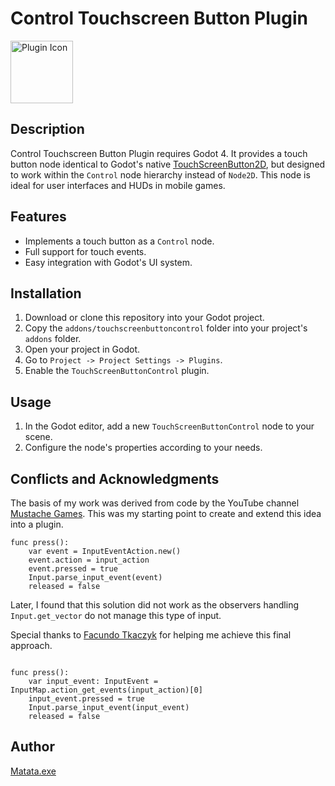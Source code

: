 <!DOCTYPE html>
<html lang="en">
<head>
    <meta charset="UTF-8">
    <meta name="viewport" content="width=device-width, initial-scale=1.0">
</head>
<body>
<h1>Control Touchscreen Button Plugin</h1>
<img src="https://github.com/Matjanikow/TouchScreenButtonControl/blob/master/addons/touchscreenbuttoncontrol/icon.svg" alt="Plugin Icon" style="width:100px;height:100px;">

<h2>Description</h2>
<p>Control Touchscreen Button Plugin requires Godot 4. It provides a touch button node identical to Godot's native <a href="https://docs.godotengine.org/en/stable/classes/class_touchscreenbutton.html">TouchScreenButton2D</a>, but designed to work within the <code>Control</code> node hierarchy instead of <code>Node2D</code>. This node is ideal for user interfaces and HUDs in mobile games.</p>

<h2>Features</h2>
<ul>
    <li>Implements a touch button as a <code>Control</code> node.</li>
    <li>Full support for touch events.</li>
    <li>Easy integration with Godot's UI system.</li>
</ul>

<h2>Installation</h2>
<ol>
    <li>Download or clone this repository into your Godot project.</li>
    <li>Copy the <code>addons/touchscreenbuttoncontrol</code> folder into your project's <code>addons</code> folder.</li>
    <li>Open your project in Godot.</li>
    <li>Go to <code>Project -> Project Settings -> Plugins</code>.</li>
    <li>Enable the <code>TouchScreenButtonControl</code> plugin.</li>
</ol>

<h2>Usage</h2>
<ol>
    <li>In the Godot editor, add a new <code>TouchScreenButtonControl</code> node to your scene.</li>
    <li>Configure the node's properties according to your needs.</li>
</ol>

<h2>Conflicts and Acknowledgments</h2>
<p>The basis of my work was derived from code by the YouTube channel <a href="https://www.youtube.com/@MustacheTutorials">Mustache Games</a>. This was my starting point to create and extend this idea into a plugin.</p>

  ```gdscript
  func press():
      var event = InputEventAction.new()
      event.action = input_action
      event.pressed = true
      Input.parse_input_event(event)
      released = false
```
<p>Later, I found that this solution did not work as the observers handling <code>Input.get_vector</code> do not manage this type of input.</p>
<p>Special thanks to <a href="https://x.com/okarinargento">Facundo Tkaczyk</a> for helping me achieve this final approach.</p>

```gdscript

func press():
    var input_event: InputEvent = InputMap.action_get_events(input_action)[0]
    input_event.pressed = true
    Input.parse_input_event(input_event)
    released = false
```
<h2>Author</h2>
<p><a href="https://matata.work/">Matata.exe</a></p>
</body>
</html>
